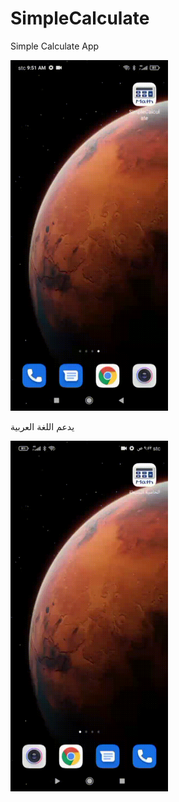 # SimpleCalculate
Simple Calculate App

<img src="https://github.com/RashedSharahili/SimpleCalculate/blob/master/calculateEn.gif" alt="CalculateApp" width="50%">

يدعم اللغة العربية

<img src="https://github.com/RashedSharahili/SimpleCalculate/blob/master/calculateAr.gif" alt="CalculateApp" width="50%">
